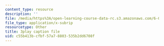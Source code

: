 ```yaml
---
content_type: resource
description: ''
file: /media/https%3A/open-learning-course-data-rc.s3.amazonaws.com/6-0001-introduction-to-computer-science-and-programming-in-python-fall-2016/c55b413bcfbf57a78803535b2dd6708f_Y6J8I056Ffw.vtt
file_type: application/x-subrip
resourcetype: Other
title: 3play caption file
uid: c55b413b-cfbf-57a7-8803-535b2dd6708f
---
```

